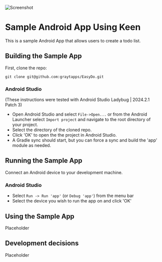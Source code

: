![Screenshot](hhttps://drive.google.com/uc?export=view&id=1mC1jxXl82Ok6bkLW4-lOq2tGTEB7DW3X)

Sample Android App Using Keen
=============================

This is a sample Android App that allows users to create a todo list.

## Building the Sample App

First, clone the repo:

`git clone git@github.com:graytapps/EasyDo.git`

### Android Studio

(These instructions were tested with Android Studio Ladybug | 2024.2.1 Patch 3)

* Open Android Studio and select `File->Open...` or from the Android Launcher select `Import project` and navigate to the root directory of your project.
* Select the directory of the cloned repo.
* Click 'OK' to open the the project in Android Studio.
* A Gradle sync should start, but you can force a sync and build the 'app' module as needed.

## Running the Sample App

Connect an Android device to your development machine.

### Android Studio

* Select `Run -> Run 'app'` (or `Debug 'app'`) from the menu bar
* Select the device you wish to run the app on and click 'OK'


## Using the Sample App

Placeholder

## Development decisions

Placeholder
